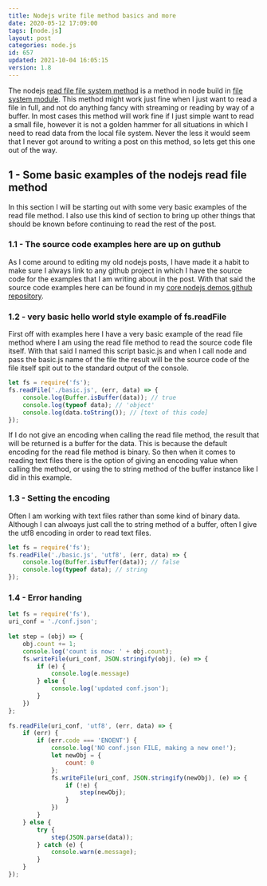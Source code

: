 ```yaml
---
title: Nodejs write file method basics and more
date: 2020-05-12 17:09:00
tags: [node.js]
layout: post
categories: node.js
id: 657
updated: 2021-10-04 16:05:15
version: 1.8
---
```


The nodejs [read file file system method](https://nodejs.org/en/knowledge/file-system/how-to-read-files-in-nodejs/) is a method in node build in [file system module](/2018/02/08/nodejs-filesystem/). This method might work just fine when I just want to read a file in full, and not do anything fancy with streaming or reading by way of a buffer. In most cases this method will work fine if I just simple want to read a small file, however it is not a golden hammer for all situations in which I need to read data from the local file system. Never the less it would seem that I never got around to writing a post on this method, so lets get this one out of the way.

<!-- more -->

## 1 - Some basic examples of the nodejs read file method

In this section I will be starting out with some very basic examples of the read file method. I also use this kind of section to bring up other things that should be known before continuing to read the rest of the post.

### 1.1 - The source code examples here are up on guthub

As I come around to editing my old nodejs posts, I have made it a habit to make sure I always link to any github project in which I have the source code for the examples that I am writing about in the post. With that said the source code examples here can be found in my [core nodejs demos github repository](https://github.com/dustinpfister/node-js-core-examples/tree/master/for_post/nodejs-filesystem-read-file).

### 1.2 - very basic hello world style example of fs.readFile

First off with examples here I have a very basic example of the read file method where I am using the read file method to read the source code file itself. With that said I named this script basic.js and when I call node and pass the basic.js name of the file the result will be the source code of the file itself spit out to the standard output of the console.

```js
let fs = require('fs');
fs.readFile('./basic.js', (err, data) => {
    console.log(Buffer.isBuffer(data)); // true
    console.log(typeof data); // 'object'
    console.log(data.toString()); // [text of this code]
});
```

If I do not give an encoding when calling the read file method, the result that will be returned is a buffer for the data. This is because the default encoding for the read file method is binary. So then when it comes to reading text files there is the option of giving an encoding value when calling the method, or using the to string method of the buffer instance like I did in this example.

### 1.3 - Setting the encoding

Often I am working with text files rather than some kind of binary data. Although I can alwoays just call the to string method of a buffer, often I give the utf8 encoding in order to read text files.

```js
let fs = require('fs');
fs.readFile('./basic.js', 'utf8', (err, data) => {
    console.log(Buffer.isBuffer(data)); // false
    console.log(typeof data); // string
});
```

### 1.4 - Error handing

```js
let fs = require('fs'),
uri_conf = './conf.json';
 
let step = (obj) => {
    obj.count += 1;
    console.log('count is now: ' + obj.count);
    fs.writeFile(uri_conf, JSON.stringify(obj), (e) => {
        if (e) {
            console.log(e.message)
        } else {
            console.log('updated conf.json');
        }
    })
};
 
fs.readFile(uri_conf, 'utf8', (err, data) => {
    if (err) {
        if (err.code === 'ENOENT') {
            console.log('NO conf.json FILE, making a new one!');
            let newObj = {
                count: 0
            };
            fs.writeFile(uri_conf, JSON.stringify(newObj), (e) => {
                if (!e) {
                    step(newObj);
                }
            })
        }
    } else {
        try {
            step(JSON.parse(data));
        } catch (e) {
            console.warn(e.message);
        }
    }
});
```